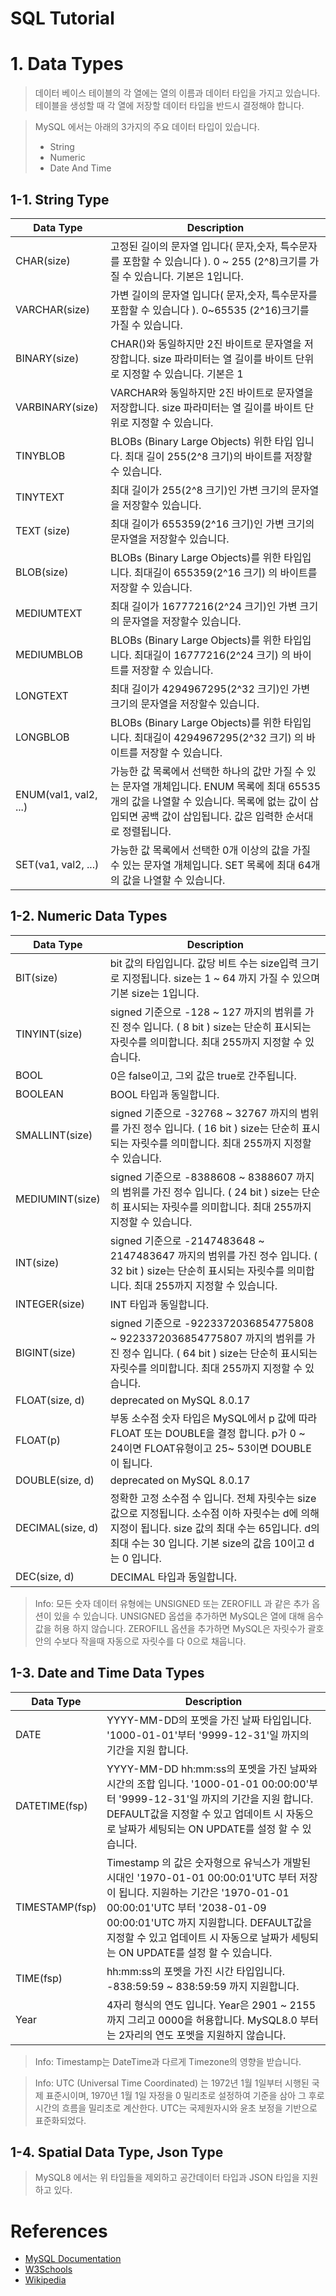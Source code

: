 # SQL Tutorial

# 1. Data Types

> 데이터 베이스 테이블의 각 열에는 열의 이름과 데이터 타입을 가지고 있습니다.
> 테이블을 생성할 때 각 열에 저장할 데이터 타입을 반드시 결정해야 합니다.

> MySQL 에서는 아래의 3가지의 주요 데이터 타입이 있습니다.
>
> - String
> - Numeric
> - Date And Time

## 1-1. String Type

| Data Type             | Description                                                                                                                                                                                                |
| --------------------- | ---------------------------------------------------------------------------------------------------------------------------------------------------------------------------------------------------------- |
| CHAR(size)            | 고정된 길이의 문자열 입니다( 문자,숫자, 특수문자를 포함할 수 있습니다 ). 0 ~ 255 (2^8)크기를 가질 수 있습니다. 기본은 1입니다.                                                                             |
| VARCHAR(size)         | 가변 길이의 문자열 입니다( 문자,숫자, 특수문자를 포함할 수 있습니다 ). 0~65535 (2^16)크기를 가질 수 있습니다.                                                                                              |
| BINARY(size)          | CHAR()와 동일하지만 2진 바이트로 문자열을 저장합니다. size 파라미터는 열 길이를 바이트 단위로 지정할 수 있습니다. 기본은 1                                                                                 |
| VARBINARY(size)       | VARCHAR와 동일하지만 2진 바이트로 문자열을 저장합니다. size 파라미터는 열 길이를 바이트 단위로 지정할 수 있습니다.                                                                                         |
| TINYBLOB              | BLOBs (Binary Large Objects) 위한 타입 입니다. 최대 길이 255(2^8 크기)의 바이트를 저장할 수 있습니다.                                                                                                      |
| TINYTEXT              | 최대 길이가 255(2^8 크기)인 가변 크기의 문자열을 저장할수 있습니다.                                                                                                                                        |
| TEXT (size)           | 최대 길이가 655359(2^16 크기)인 가변 크기의 문자열을 저장할수 있습니다.                                                                                                                                    |
| BLOB(size)            | BLOBs (Binary Large Objects)를 위한 타입입니다. 최대길이 655359(2^16 크기) 의 바이트를 저장할 수 있습니다.                                                                                                 |
| MEDIUMTEXT            | 최대 길이가 16777216(2^24 크기)인 가변 크기의 문자열을 저장할수 있습니다.                                                                                                                                  |
| MEDIUMBLOB            | BLOBs (Binary Large Objects)를 위한 타입입니다. 최대길이 16777216(2^24 크기) 의 바이트를 저장할 수 있습니다.                                                                                               |
| LONGTEXT              | 최대 길이가 4294967295(2^32 크기)인 가변 크기의 문자열을 저장할수 있습니다.                                                                                                                                |
| LONGBLOB              | BLOBs (Binary Large Objects)를 위한 타입입니다. 최대길이 4294967295(2^32 크기) 의 바이트를 저장할 수 있습니다.                                                                                             |
| ENUM(val1, val2, ...) | 가능한 값 목록에서 선택한 하나의 값만 가질 수 있는 문자열 개체입니다. ENUM 목록에 최대 65535개의 값을 나열할 수 있습니다. 목록에 없는 값이 삽입되면 공백 값이 삽입됩니다. 값은 입력한 순서대로 정렬됩니다. |
| SET(va1, val2, ...)   | 가능한 값 목록에서 선택한 0개 이상의 값을 가질 수 있는 문자열 개체입니다. SET 목록에 최대 64개의 값을 나열할 수 있습니다.                                                                                  |

## 1-2. Numeric Data Types

| Data Type        | Description                                                                                                                                                                                                   |
| ---------------- | ------------------------------------------------------------------------------------------------------------------------------------------------------------------------------------------------------------- |
| BIT(size)        | bit 값의 타입입니다. 값당 비트 수는 size입력 크기로 지정됩니다. size는 1 ~ 64 까지 가질 수 있으며 기본 size는 1입니다.                                                                                        |
| TINYINT(size)    | signed 기준으로 -128 ~ 127 까지의 범위를 가진 정수 입니다. ( 8 bit ) size는 단순히 표시되는 자릿수를 의미합니다. 최대 255까지 지정할 수 있습니다.                                                             |
| BOOL             | 0은 false이고, 그외 값은 true로 간주됩니다.                                                                                                                                                                   |
| BOOLEAN          | BOOL 타입과 동일합니다.                                                                                                                                                                                       |
| SMALLINT(size)   | signed 기준으로 -32768 ~ 32767 까지의 범위를 가진 정수 입니다. ( 16 bit ) size는 단순히 표시되는 자릿수를 의미합니다. 최대 255까지 지정할 수 있습니다.                                                        |
| MEDIUMINT(size)  | signed 기준으로 -8388608 ~ 8388607 까지의 범위를 가진 정수 입니다. ( 24 bit ) size는 단순히 표시되는 자릿수를 의미합니다. 최대 255까지 지정할 수 있습니다.                                                    |
| INT(size)        | signed 기준으로 -2147483648 ~ 2147483647 까지의 범위를 가진 정수 입니다. ( 32 bit ) size는 단순히 표시되는 자릿수를 의미합니다. 최대 255까지 지정할 수 있습니다.                                              |
| INTEGER(size)    | INT 타입과 동일합니다.                                                                                                                                                                                        |
| BIGINT(size)     | signed 기준으로 -9223372036854775808 ~ 9223372036854775807 까지의 범위를 가진 정수 입니다. ( 64 bit ) size는 단순히 표시되는 자릿수를 의미합니다. 최대 255까지 지정할 수 있습니다.                            |
| FLOAT(size, d)   | deprecated on MySQL 8.0.17                                                                                                                                                                                    |
| FLOAT(p)         | 부동 소수점 숫자 타입은 MySQL에서 p 값에 따라 FLOAT 또는 DOUBLE을 결정 합니다. p가 0 ~ 24이면 FLOAT유형이고 25~ 53이면 DOUBLE이 됩니다.                                                                       |
| DOUBLE(size, d)  | deprecated on MySQL 8.0.17                                                                                                                                                                                    |
| DECIMAL(size, d) | 정확한 고정 소수점 수 입니다. 전체 자릿수는 size 값으로 지정됩니다. 소수점 이하 자릿수는 d에 의해 지정이 됩니다. size 값의 최대 수는 65입니다. d의 최대 수는 30 입니다. 기본 size의 값음 10이고 d는 0 입니다. |
| DEC(size, d)     | DECIMAL 타입과 동일합니다.                                                                                                                                                                                    |

> Info: 모든 숫자 데이터 유형에는 UNSIGNED 또는 ZEROFILL 과 같은 추가 옵션이 있을 수 있습니다.
> UNSIGNED 옵셥을 추가하면 MySQL은 열에 대해 음수 값을 허용 하지 않습니다.
> ZEROFILL 옵션을 추가하면 MySQL은 자릿수가 괄호 안의 수보다 작을때 자동으로 자릿수를 다 0으로 채웁니다.

## 1-3. Date and Time Data Types

| Data Type      | Description                                                                                                                                                                                                                                                                               |
| -------------- | ----------------------------------------------------------------------------------------------------------------------------------------------------------------------------------------------------------------------------------------------------------------------------------------- |
| DATE           | YYYY-MM-DD의 포멧을 가진 날짜 타입입니다. '1000-01-01'부터 '9999-12-31'일 까지의 기간을 지원 합니다.                                                                                                                                                                                      |
| DATETIME(fsp)  | YYYY-MM-DD hh:mm:ss의 포멧을 가진 날짜와 시간의 조합 입니다. '1000-01-01 00:00:00'부터 '9999-12-31'일 까지의 기간을 지원 합니다. DEFAULT값을 지정할 수 있고 업데이트 시 자동으로 날짜가 세팅되는 ON UPDATE를 설정 할 수 있습니다.                                                         |
| TIMESTAMP(fsp) | Timestamp 의 값은 숫자형으로 유닉스가 개발된 시대인 '1970-01-01 00:00:01'UTC 부터 저장이 됩니다. 지원하는 기간은 '1970-01-01 00:00:01'UTC 부터 '2038-01-09 00:00:01'UTC 까지 지원합니다. DEFAULT값을 지정할 수 있고 업데이트 시 자동으로 날짜가 세팅되는 ON UPDATE를 설정 할 수 있습니다. |
| TIME(fsp)      | hh:mm:ss의 포멧을 가진 시간 타입입니다. -838:59:59 ~ 838:59:59 까지 지원합니다.                                                                                                                                                                                                           |
| Year           | 4자리 형식의 연도 입니다. Year은 2901 ~ 2155 까지 그리고 0000을 허용합니다. MySQL8.0 부터는 2자리의 연도 포멧을 지원하지 않습니다.                                                                                                                                                        |

> Info: Timestamp는 DateTime과 다르게 Timezone의 영향을 받습니다.

> Info: UTC (Universal Time Coordinated) 는 1972년 1월 1일부터 시행된 국제 표준시이며, 1970년 1월 1일 자정을 0 밀리초로 설정하여 기준을 삼아 그 후로 시간의 흐름을 밀리초로 계산한다. UTC는 국제원자시와 윤초 보정을 기반으로 표준화되었다.

## 1-4. Spatial Data Type, Json Type

> MySQL8 에서는 위 타입들을 제외하고 공간데이터 타입과 JSON 타입을 지원하고 있다.

# References

- [MySQL Documentation]("https://dev.mysql.com/doc/refman/8.0/en/data-types.html")
- [W3Schools]("https://www.w3schools.com/sql/sql_intro.asp")
- [Wikipedia]("https://ko.wikipedia.org/wiki/%ED%98%91%EC%A0%95_%EC%84%B8%EA%B3%84%EC%8B%9C")
